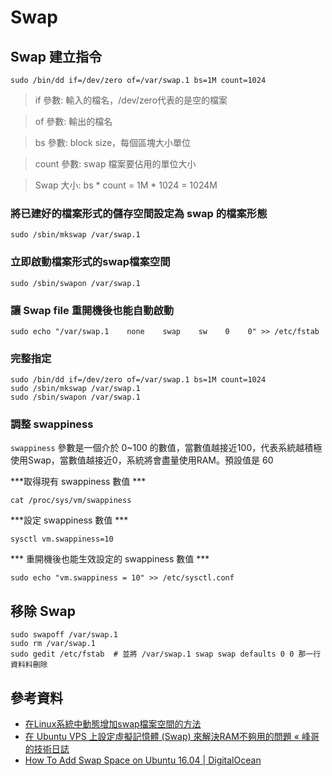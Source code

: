 # Swap

## Swap 建立指令

```shell
sudo /bin/dd if=/dev/zero of=/var/swap.1 bs=1M count=1024
```

> if 參數: 輸入的檔名，/dev/zero代表的是空的檔案

> of 參數: 輸出的檔名

> bs 參數: block size，每個區塊大小單位

> count 參數: swap 檔案要佔用的單位大小

> Swap 大小: bs * count = 1M * 1024 = 1024M

### 將已建好的檔案形式的儲存空間設定為 swap 的檔案形態

```shell
sudo /sbin/mkswap /var/swap.1
```


### 立即啟動檔案形式的swap檔案空間

```shell
sudo /sbin/swapon /var/swap.1
```

### 讓 Swap file 重開機後也能自動啟動

```shell
sudo echo "/var/swap.1    none    swap    sw    0    0" >> /etc/fstab
```

### 完整指定

```shell
sudo /bin/dd if=/dev/zero of=/var/swap.1 bs=1M count=1024
sudo /sbin/mkswap /var/swap.1
sudo /sbin/swapon /var/swap.1
```

### 調整 swappiness

`swappiness` 參數是一個介於 0~100 的數值，當數值越接近100，代表系統越積極使用Swap，當數值越接近0，系統將會盡量使用RAM。預設值是 60

***取得現有 swappiness 數值 ***

```shell
cat /proc/sys/vm/swappiness
```

***設定 swappiness 數值 ***

```shell
sysctl vm.swappiness=10
```

*** 重開機後也能生效設定的 swappiness 數值 ***

```shell
sudo echo "vm.swappiness = 10" >> /etc/sysctl.conf
```


## 移除 Swap

```shell
sudo swapoff /var/swap.1
sudo rm /var/swap.1
sudo gedit /etc/fstab  # 並將 /var/swap.1 swap swap defaults 0 0 那一行資料料刪除
```

## 參考資料
* [在Linux系統中動態增加swap檔案空間的方法](http://xx3d2ybnf.pixnet.net/blog/post/143381208-%E5%9C%A8linux%E7%B3%BB%E7%B5%B1%E4%B8%AD%E5%8B%95%E6%85%8B%E5%A2%9E%E5%8A%A0swap%E6%AA%94%E6%A1%88%E7%A9%BA%E9%96%93%E7%9A%84%E6%96%B9%E6%B3%95)
* [在 Ubuntu VPS 上設定虛擬記憶體 (Swap) 來解決RAM不夠用的問題 « 峰哥的技術日誌](http://fonger.logdown.com/posts/2015/02/01/setting-swap-for-ubuntu-to-solve-out-of-memory)
* [How To Add Swap Space on Ubuntu 16.04 | DigitalOcean](https://www.digitalocean.com/community/tutorials/how-to-add-swap-space-on-ubuntu-16-04)